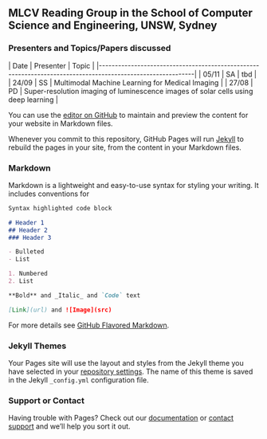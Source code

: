 ## MLCV Reading Group in the School of Computer Science and Engineering, UNSW, Sydney

### Presenters and Topics/Papers discussed

| Date  |  Presenter  | Topic                                                                                |
|------------------------------------------------------------------------------------------------------------|
| 05/11 |    SA       | tbd                                                                                  |
| 24/09 |    SS       | Multimodal Machine Learning for Medical Imaging                                      |
| 27/08 |    PD       | Super-resolution imaging of luminescence images of solar cells using deep learning   |

You can use the [editor on GitHub](https://github.com/UNSW-Computing/mlcv/edit/gh-pages/index.md) to maintain and preview the content for your website in Markdown files.

Whenever you commit to this repository, GitHub Pages will run [Jekyll](https://jekyllrb.com/) to rebuild the pages in your site, from the content in your Markdown files.

### Markdown

Markdown is a lightweight and easy-to-use syntax for styling your writing. It includes conventions for

```markdown
Syntax highlighted code block

# Header 1
## Header 2
### Header 3

- Bulleted
- List

1. Numbered
2. List

**Bold** and _Italic_ and `Code` text

[Link](url) and ![Image](src)
```

For more details see [GitHub Flavored Markdown](https://guides.github.com/features/mastering-markdown/).

### Jekyll Themes

Your Pages site will use the layout and styles from the Jekyll theme you have selected in your [repository settings](https://github.com/UNSW-Computing/mlcv/settings/pages). The name of this theme is saved in the Jekyll `_config.yml` configuration file.

### Support or Contact

Having trouble with Pages? Check out our [documentation](https://docs.github.com/categories/github-pages-basics/) or [contact support](https://support.github.com/contact) and we’ll help you sort it out.
